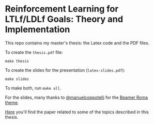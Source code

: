 # Reinforcement Learning for LTLf/LDLf Goals: Theory and Implementation

This repo contains my master's thesis: the Latex code and the PDF files.

To create the `thesis.pdf` file:

```
make thesis
```

To create the slides for the presentation (`latex-slides.pdf`):

```
make slides
```

To make both, run `make all`.


For the slides, many thanks to [@manuelcoppotelli](https://github.com/manuelcoppotelli) for the [Beamer Roma theme](https://github.com/manuelcoppotelli/beamer-roma-theme).


[Here](https://arxiv.org/abs/1807.06333) you'll find the paper related to some of the topics described in this thesis.
